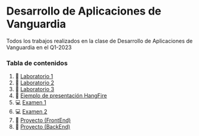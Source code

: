 # Desarrollo de Aplicaciones de Vanguardia
Todos los trabajos realizados en la clase de Desarrollo de Aplicaciones de Vanguardia en el Q1-2023

### Tabla de contenidos

1. 📝 [Laboratorio 1](https://github.com/andreasmm16/DesarrolloAppVanguardia/tree/main/Laboratorio1)
2. 📝 [Laboratorio 2](https://github.com/andreasmm16/DesarrolloAppVanguardia/tree/main/Laboratorio2)
3. 📝 [Laboratorio 3](https://github.com/andreasmm16/DesarrolloAppVanguardia/tree/main/Laboratorio3)
4. 🧮 [Ejemplo de presentación HangFire](https://github.com/andreasmm16/HangFireExample)
5. 💻 [Examen 1](https://github.com/andreasmm16/DesarrolloAppVanguardia/tree/main/Examen1)
6. 💻 [Examen 2](https://github.com/andreasmm16/DesarrolloAppVanguardia/tree/main/Examen2)
7. 💾 [Proyecto (FrontEnd)](https://github.com/andreasmm16/TravelAssistantBotUI)
8. 💾 [Proyecto (BackEnd)](https://github.com/andreasmm16/TravelAssistantBotAPI)
